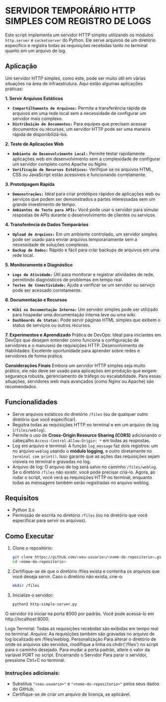 # SERVIDOR TEMPORÁRIO HTTP SIMPLES COM REGISTRO DE LOGS
<p align="justify">
   
Este script implementa um servidor HTTP simples utilizando os módulos `http.server` e `socketserver` do Python. 
Ele serve arquivos de um diretório específico e registra todas as requisições recebidas tanto no terminal quanto em um arquivo de log.

## Aplicação

Um servidor HTTP simples, como este, pode ser muito útil em várias situações na área de infraestrutura. 
Aqui estão algumas aplicações práticas:

**1. Servir Arquivos Estáticos**
- **`Compartilhamento de Arquivos:`**
  Permite a transferência rápida de arquivos em uma rede local sem a necessidade de configurar um servidor mais complexo.
- **`Distribuição de Documentos:`**
  Para equipes que precisam acessar documentos ou recursos, um servidor HTTP pode ser uma maneira rápida de disponibilizá-los.

**2. Teste de Aplicações Web**
- **`Ambiente de Desenvolvimento Local:`**
  Permite testar rapidamente aplicações web em desenvolvimento sem a complexidade de configurar um servidor completo como Apache ou Nginx.
- **`Verificação de Recursos Estáticos:`**
  Verifique se os arquivos HTML, CSS ou JavaScript estão acessíveis e funcionando corretamente.

**3. Prototipagem Rápida**
- **`Demonstrações:`**
  Ideal para criar protótipos rápidos de aplicações web ou serviços que podem ser demonstrados a partes interessadas sem um grande investimento de tempo.
- **`Ambientes de Teste para APIs:`**
  Você pode usar o servidor para simular respostas de APIs durante o desenvolvimento de clientes ou serviços.

**4. Transferência de Dados Temporários**
- **`Upload de Arquivos:`**
  Em um ambiente controlado, um servidor simples pode ser usado para enviar arquivos temporariamente sem a necessidade de soluções complexas.
- **`Backup de Dados:`**
  Rápido e fácil para criar backups de arquivos em uma rede local.

**5. Monitoramento e Diagnóstico**
- **`Logs de Atividade:`**
  Útil para monitorar e registrar atividades de rede, permitindo diagnósticos de problemas em tempo real.
- **`Testes de Conectividade:`**
  Ajuda a verificar se um servidor ou serviço pode ser acessado corretamente.

**6.  Documentação e Recursos**
-  **`Wiki ou Documentação Interna:`**
      Um servidor simples pode ser utilizado para hospedar uma documentação interna leve ou uma wiki.
-  **`Dashboards de Status:`**
      Pode servir páginas HTML simples que exibem o status de serviços ou outros recursos.

**7. Experimentos e Aprendizado**
   Prática de DevOps: Ideal para iniciantes em DevOps que desejam entender como funciona a configuração de servidores e o manuseio de requisições HTTP.
   Desenvolvimento de Habilidades: Excelente oportunidade para aprender sobre redes e servidores de forma prática.

**Considerações Finais**
   Embora um servidor HTTP simples seja muito prático, ele não deve ser usado para aplicações em produção que exigem segurança robusta, gerenciamento de tráfego ou escalabilidade. Para essas situações, servidores web mais avançados (como Nginx ou Apache) são recomendados.

## Funcionalidades

- Serve arquivos estáticos do diretório `/files` (ou de qualquer outro diretório que você especificar).
- Registra todas as requisições HTTP no terminal e em um arquivo de log (`/files/weblog`).
- Permite o uso de **Cross-Origin Resource Sharing (CORS)** adicionando o cabeçalho `Access-Control-Allow-Origin: *` em todas as respostas.
- Log em arquivo e terminal: A função `log_message` faz dois registros: um no arquivo `weblog` usando o **módulo logging**, e outro diretamente no `terminal com print()`. 
Isso garante que as ações das requisições sejam visíveis no terminal e gravadas no log.
- Arquivo de log: O arquivo de log será salvo no caminho `/files/weblog`. Se o diretório `/files` não existir, você pode precisar criá-lo.
Agora, ao rodar o script, você verá as requisições HTTP no terminal, enquanto todas as mensagens também serão registradas no arquivo weblog.

## Requisitos

- Python 3.x
- Permissão de escrita no diretório `/files` (ou no diretório que você especificar para servir os arquivos).

## Como Executar

1. Clone o repositório:
   ```bash
   git clone https://github.com/<seu-usuario>/<nome-do-repositorio>.git
   cd <nome-do-repositorio>
2. Certifique-se de que o diretório /files exista e contenha os arquivos que você deseja servir. Caso o diretório não exista, crie-o:

   ```bash
   mkdir /files
    ```
3. Inicialize o servidor:

   ```bash
   python3 http-simple-server.py
   ```
O servidor irá iniciar na porta 8000 por padrão. Você pode acessá-lo em http://localhost:8000.

Logs
Terminal: Todas as requisições recebidas são exibidas em tempo real no terminal.
Arquivo: As requisições também são gravadas no arquivo de log localizado em /files/weblog.
Personalização
Para alterar o diretório de onde os arquivos são servidos, modifique a linha os.chdir('/files') no script para o caminho desejado.
Para mudar a porta padrão, altere o valor da variável PORT no script.
Encerrando o Servidor
Para parar o servidor, pressione Ctrl+C no terminal.

### Instruções adicionais:
- Substitua `"<seu-usuario>"` e `"<nome-do-repositorio>"` pelos seus dados do GitHub.
- Certifique-se de criar um arquivo de licença, se aplicável.

</p>
